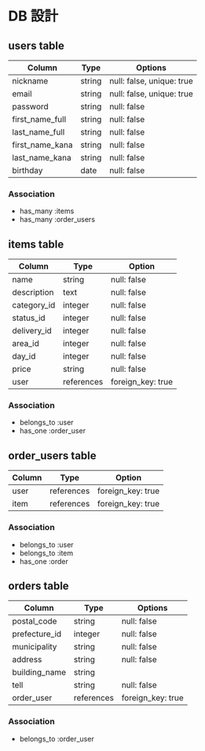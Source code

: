 # DB 設計

## users table

| Column            | Type       | Options                   |
|-------------------|------------|---------------------------|
| nickname          | string     | null: false, unique: true |
| email             | string     | null: false, unique: true |
| password          | string     | null: false               |
| first_name_full   | string     | null: false               |
| last_name_full    | string     | null: false               |
| first_name_kana   | string     | null: false               |
| last_name_kana    | string     | null: false               |
| birthday          | date       | null: false               |

### Association

- has_many :items
- has_many :order_users



## items table

| Column              | Type        | Option            |
|---------------------|-------------|-------------------|
| name                | string      | null: false       |
| description         | text        | null: false       |
| category_id         | integer     | null: false       |
| status_id           | integer     | null: false       |
| delivery_id         | integer     | null: false       |
| area_id             | integer     | null: false       |
| day_id              | integer     | null: false       |
| price               | string      | null: false       |
| user                | references  | foreign_key: true |

### Association

- belongs_to :user
- has_one :order_user



## order_users table

| Column  | Type      | Option            |
|-------- |-----------|-------------------|
| user    |references | foreign_key: true |
| item    |references | foreign_key: true |

### Association

- belongs_to :user
- belongs_to :item
- has_one :order



## orders table

| Column             | Type        | Options           |
|--------------------|-------------|-------------------|
| postal_code        | string      | null: false       |
| prefecture_id      | integer     | null: false       |
| municipality       | string      | null: false       |
| address            | string      | null: false       |
| building_name      | string      |                   |
| tell               | string      | null: false       |
| order_user         | references  | foreign_key: true |

### Association

- belongs_to :order_user